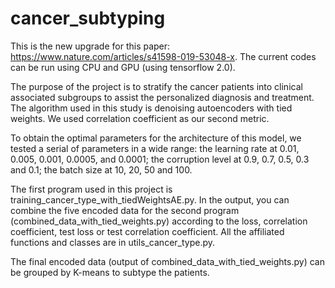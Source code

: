# cancer_subtyping

This is the new upgrade for this paper: https://www.nature.com/articles/s41598-019-53048-x. The current codes can be run using CPU and GPU (using tensorflow 2.0).

The purpose of the project is to stratify the cancer patients into clinical associated subgroups to assist the personalized diagnosis and treatment. The algorithm used in this study is denoising autoencoders with tied weights. We used correlation coefficient as our second metric.

To obtain the optimal parameters for the architecture of this model, we tested a serial of parameters in a wide range: the learning rate at 0.01, 0.005, 0.001, 0.0005, and 0.0001; the corruption level at 0.9, 0.7, 0.5, 0.3 and 0.1; the batch size at 10, 20, 50 and 100.

The first program used in this project is training_cancer_type_with_tiedWeightsAE.py. In the output, you can combine the five encoded data for the second program (combined_data_with_tied_weights.py) according to the loss, correlation coefficient, test loss or test correlation coefficient. All the affiliated functions and classes are in utils_cancer_type.py.

The final encoded data (output of combined_data_with_tied_weights.py) can be grouped by K-means to subtype the patients.

